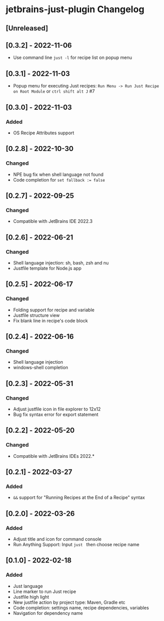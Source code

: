 <!-- Keep a Changelog guide -> https://keepachangelog.com -->

# jetbrains-just-plugin Changelog

## [Unreleased]

## [0.3.2] - 2022-11-06

- Use command line `just -l` for recipe list on popup menu

## [0.3.1] - 2022-11-03

- Popup menu for executing Just recipes: `Run Menu -> Run Just Recipe on Root Module` or `ctrl shift alt J` #7

## [0.3.0] - 2022-11-03

### Added

- OS Recipe Attributes support

## [0.2.8] - 2022-10-30

### Changed

- NPE bug fix when shell language not found
- Code completion for `set fallback := false`

## [0.2.7] - 2022-09-25

### Changed

- Compatible with JetBrains IDE 2022.3

## [0.2.6] - 2022-06-21

### Changed

- Shell language injection: sh, bash, zsh and nu
- Justfile template for Node.js app

## [0.2.5] - 2022-06-17

### Changed

- Folding support for recipe and variable
- Justfile structure view
- Fix blank line in recipe's code block

## [0.2.4] - 2022-06-16

### Changed

- Shell language injection
- windows-shell completion

## [0.2.3] - 2022-05-31

### Changed

- Adjust justfile icon in file explorer to 12x12
- Bug fix syntax error for export statement

## [0.2.2] - 2022-05-20

### Changed

- Compatible with JetBrains IDEs 2022.*

## [0.2.1] - 2022-03-27

### Added

- `&&` support for "Running Recipes at the End of a Recipe" syntax

## [0.2.0] - 2022-03-26

### Added

- Adjust title and icon for command console
- Run Anything Support:  Input `just ` then choose recipe name

## [0.1.0] - 2022-02-18

### Added

- Just language
- Line marker to run Just recipe
- Justfile high light
- New justfile action by project type: Maven, Gradle etc
- Code completion: settings name, recipe dependencies, variables
- Navigation for dependency name
